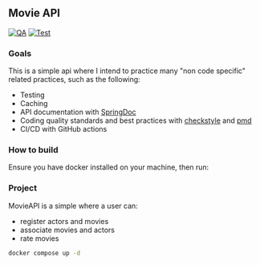 ## Movie API
[![QA](https://github.com/Glazzes/movieapi/actions/workflows/code-quality.yaml/badge.svg)](https://github.com/Glazzes/movieapi/actions/workflows/code-quality.yaml)
[![Test](https://github.com/Glazzes/movieapi/actions/workflows/test.yaml/badge.svg)](https://github.com/Glazzes/movieapi/actions/workflows/code-quality.yaml)

### Goals
This is a simple api where I intend to practice many
"non code specific" related practices, such as the
following:

- Testing
- Caching
- API documentation with [SpringDoc](https://springdoc.org/)
- Coding quality standards and best practices with [checkstyle](https://checkstyle.org/) and [pmd](https://pmd.github.io/)
- CI/CD with GitHub actions

### How to build
Ensure you have docker installed on your machine, then run:

### Project
MovieAPI is a simple where a user can:
- register actors and movies
- associate movies and actors
- rate movies

```bash
docker compose up -d
```
